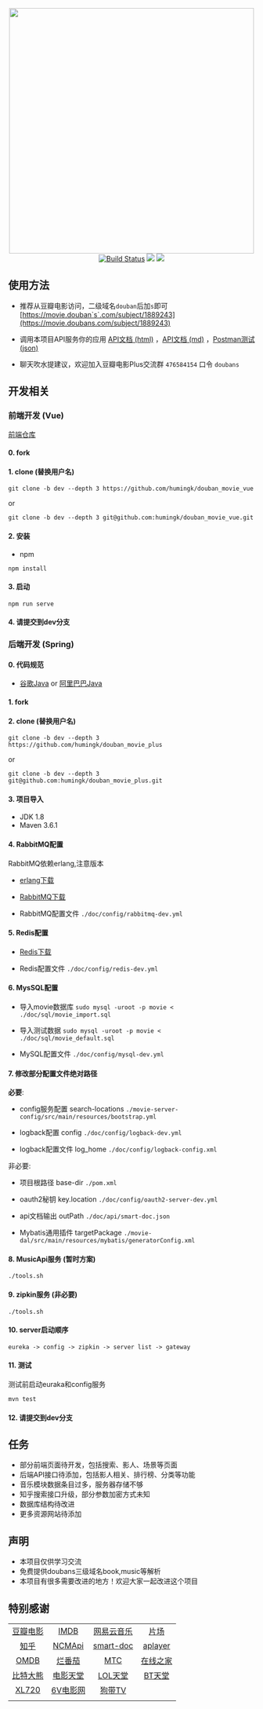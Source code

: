 <div align="center">
<img src="./doc/image/logo.png" width="500"/>
</div>
<div align="center">
<a target="_blank" href="https://travis-ci.org/humingk/douban_movie_plus"><img src="https://travis-ci.org/humingk/douban_movie_plus.svg?branch=master" alt="Build Status"></a>
<img src="./doc/image/license-GPL-blue.svg">
<img src="./doc/image/language-Java-green.svg">
</div>

## 使用方法

- 推荐从豆瓣电影访问，二级域名`douban`后加`s`即可 [https://movie.douban`s`.com/subject/1889243](https://movie.doubans.com/subject/1889243)


- 调用本项目API服务你的应用 [API文档 (html)](https://api.doubans.com) ，[API文档 (md)](https://github.com/humingk/douban_movie_plus/blob/master/doc/api/AllInOne.md) ，[Postman测试 (json)](https://github.com/humingk/douban_movie_plus/blob/master/doc/api/postman.json)


- 聊天吹水提建议，欢迎加入豆瓣电影Plus交流群 `476584154` 口令 `doubans`

## 开发相关

### 前端开发 (Vue)

[前端仓库](https://github.com/humingk/douban_movie_vue)

#### 0. fork

#### 1. clone (替换用户名)

`git clone -b dev --depth 3 https://github.com/humingk/douban_movie_vue`

or

`git clone -b dev --depth 3 git@github.com:humingk/douban_movie_vue.git`

#### 2. 安装

- npm

`npm install`

#### 3. 启动

`npm run serve`

#### 4. 请提交到**dev**分支

### 后端开发 (Spring)

#### 0. 代码规范

- [谷歌Java](https://github.com/google/google-java-format) or [阿里巴巴Java](https://github.com/alibaba/p3c)

#### 1. fork

#### 2. clone (替换用户名)

`git clone -b dev --depth 3 https://github.com/humingk/douban_movie_plus`

or

`git clone -b dev --depth 3 git@github.com:humingk/douban_movie_plus.git`

#### 3. 项目导入

- JDK 1.8
- Maven 3.6.1

#### 4. RabbitMQ配置

RabbitMQ依赖erlang,注意版本

- [erlang下载](https://www.erlang.org/downloads)

- [RabbitMQ下载](https://github.com/rabbitmq/rabbitmq-server/releases)

- RabbitMQ配置文件 `./doc/config/rabbitmq-dev.yml`


#### 5. Redis配置

- [Redis下载](https://redis.io/download)

- Redis配置文件 `./doc/config/redis-dev.yml`

#### 6. MysSQL配置

- 导入movie数据库
    `sudo mysql -uroot -p movie < ./doc/sql/movie_import.sql`

- 导入测试数据
    `sudo mysql -uroot -p movie < ./doc/sql/movie_default.sql`

- MySQL配置文件 
    `./doc/config/mysql-dev.yml`

#### 7. 修改部分配置文件绝对路径

**必要**:
- config服务配置 search-locations `./movie-server-config/src/main/resources/bootstrap.yml`

- logback配置 config `./doc/config/logback-dev.yml`

- logback配置文件 log_home `./doc/config/logback-config.xml`

非必要:
- 项目根路径 base-dir `./pom.xml`

- oauth2秘钥 key.location `./doc/config/oauth2-server-dev.yml`

- api文档输出 outPath `./doc/api/smart-doc.json`

- Mybatis通用插件 targetPackage `./movie-dal/src/main/resources/mybatis/generatorConfig.xml`

#### 8. MusicApi服务 (**暂时方案**)

`./tools.sh`

#### 9. zipkin服务 (**非必要**)

`./tools.sh`

#### 10. server启动顺序

`eureka -> config -> zipkin -> server list -> gateway`

#### 11. 测试

测试前启动euraka和config服务

`mvn test`

#### 12. 请提交到**dev**分支

## 任务

- 部分前端页面待开发，包括搜索、影人、场景等页面
- 后端API接口待添加，包括影人相关、排行榜、分类等功能
- 音乐模块数据条目过多，服务器存储不够
- 知乎搜索接口升级，部分参数加密方式未知
- 数据库结构待改进
- 更多资源网站待添加

## 声明

- 本项目仅供学习交流
- 免费提供doubans三级域名book,music等解析
- 本项目有很多需要改进的地方！欢迎大家一起改进这个项目

## 特别感谢

|                                      |                                                             |                                                          |                                                       |
| :----------------------------------: | :---------------------------------------------------------: | :------------------------------------------------------: | :---------------------------------------------------: |
| [豆瓣电影](https://movie.douban.com) |                [IMDB](https://www.imdb.com)                 |           [网易云音乐](https://music.163.com)            |            [片场](http://www.mocation.cc)             |
|    [知乎](https://www.zhihu.com)     | [NCMApi](https://github.com/Binaryify/NeteaseCloudMusicApi) | [smart-doc](https://gitee.com/sunyurepository/smart-doc) | [aplayer](https://github.com/SevenOutman/vue-aplayer) |
|    [OMDB](http://www.omdbapi.com)    |          [烂番茄](https://www.rottentomatoes.com)           |            [MTC](https://www.metacritic.com)             |            [在线之家](http://www.zxzj.me)             |
|  [比特大熊](https://www.btdx8.com)   |             [电影天堂](https://www.dy2018.com)              |            [LOL天堂](https://www.loldytt.com)            |            [BT天堂](http://www.btbtdy.me)             |
|    [XL720](https://www.xl720.com)    |              [6V电影网](http://www.hao6v.com)               |            [狗带TV](http://www.goodaitv.com)             |                                                       |
|                                      |                                                             |                                                          |                                                       |
